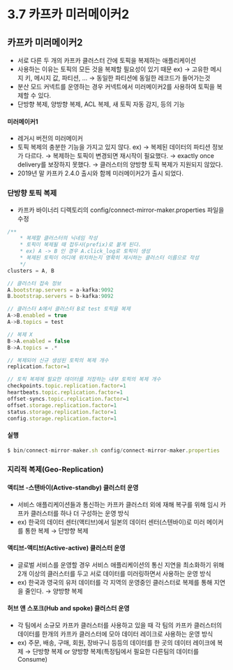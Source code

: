 # 3.7 카프카 미러메이커2

## 카프카 미러메이커2

* 서로 다른 두 개의 카프카 클러스터 간에 토픽을 복제하는 애플리케이션
* 사용하는 이유는 토픽의 모든 것을 복제할 필요성이 있기 때문 ex) → 고유한 메시지 키, 메시지 값, 파티션, ... → 동일한 파티션에 동일한 레코드가 들어가는것
* 분산 모드 커넥트를 운영하는 경우 커넥트에서 미러메이커2를 사용하여 토픽을 복제할 수 있다.
* 단방향 복제, 양방향 복제, ACL 복제, 새 토픽 자동 감지, 등의 기능

#### 미러메이커1

* 레거시 버전의 미러메이커
* 토픽 복제의 충분한 기능을 가지고 있지 않다. ex) → 복제된 데이터의 파티션 정보가 다르다. → 복제하는 토픽이 변경되면 재시작이 필요했다. → exactly once delivery를 보장하지 못했다. → 클러스터의 양방향 토픽 복제가 지원되지 않았다.
* 2019년 말 카프카 2.4.0 출시와 함께 미러메이커2가 출시 되었다.

### 단방향 토픽 복제

* 카프카 바이너리 디렉토리의 config/connect-mirror-maker.properties 파일을 수정

```jsx
/**
	* 복제할 클러스터의 닉네임 작성
	* 토픽이 복제될 때 접두사(prefix)로 붙게 된다.
	* ex) A -> B 인 경우 A.click_log로 토픽이 생성
	* 복제된 토픽이 어디에 위치하는지 명확히 제시하는 클러스터 이름으로 작성
	*/
clusters = A, B

// 클러스터 접속 정보
A.bootstrap.servers = a-kafka:9092
B.bootstrap.servers = b-kafka:9092

// 클러스터 A에서 클러스터 B로 test 토픽을 복제
A->B.enabled = true
A->B.topics = test

// 복제 X
B->A.enabled = false
B->A.topics = .*

// 복제되어 신규 생성된 토픽의 복제 개수
replication.factor=1

// 토픽 복제에 필요한 데이터를 저장하는 내부 토픽의 복제 개수
checkpoints.topic.replication.factor=1
heartbeats.topic.replication.factor=1
offset-syncs.topic.replication.factor=1
offset.storage.replication.factor=1
status.storage.replication.factor=1
config.storage.replication.factor=1
```

#### 실행

```jsx
$ bin/connect-mirror-maker.sh config/connect-mirror-maker.properties
```

### 지리적 복제(Geo-Replication)

#### 액티브 -스탠바이(Active-standby) 클러스터 운영

* 서비스 애플리케이션들과 통신하는 카프카 클러스터 외에 재해 복구를 위해 임시 카프카 클러스터를 하나 더 구성하는 운영 방식
* ex) 한국의 데이터 센터(액티브)에서 일본의 데이터 센터(스텐바이)로 미러 메이커를 통한 복제 → 단방향 복제

#### 액티브-액티브(Active-active) 클러스터 운영

* 글로벌 서비스를 운영할 경우 서비스 애플리케이션의 통신 지연을 최소화하기 위해 2개 이상의 클러스터를 두고 서로 데이터를 미러링하면서 사용하는 운영 방식
* ex) 한국과 영국의 유저 데이터를 각 지역의 운영중인 클러스터로 복제를 통해 지연을 줄인다. → 양방향 복제

#### 허브 앤 스포크(Hub and spoke) 클러스터 운영

* 각 팀에서 소규모 카프카 클러스터를 사용하고 있을 때 각 팀의 카프카 클러스터의 데이터를 한개의 카프카 클러스터에 모아 데이터 레이크로 사용하는 운영 방식
* ex) 주문, 배송, 구매, 회원, 장바구니 등등의 데이터를 한 곳의 데이터 레이크에 복제 → 단방향 복제 or 양방향 복제(특정팀에서 필요한 다른팀의 데이터를 Consume)
